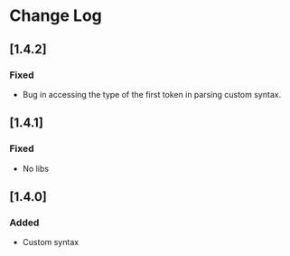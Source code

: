 # Change Log

## [1.4.2]

### Fixed

- Bug in accessing the type of the first token in parsing custom syntax.

## [1.4.1]

### Fixed

- No libs

## [1.4.0]

### Added

- Custom syntax
